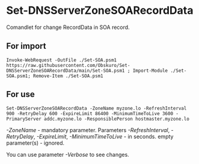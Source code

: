 # Set-DNSServerZoneSOARecordData

Comandlet for change RecordData in SOA record.

## For import

```Invoke-WebRequest -OutFile ./Set-SOA.psm1 https://raw.githubusercontent.com/Obskuro/Set-DNSServerZoneSOARecordData/main/Set-SOA.psm1 ; Import-Module ./Set-SOA.psm1; Remove-Item ./Set-SOA.psm1```

## For use

```Set-DNSServerZoneSOARecordData -ZoneName myzone.lo -RefreshInterval 900 -RetryDelay 600 -ExpireLimit 86400 -MinimumTimeToLive 3600 -PrimaryServer addc.myzone.lo -ResponsiblePerson hostmaster.myzone.lo```

*-ZoneName* - mandatory parameter.
Parameters *-RefreshInterval*, *-RetryDelay*, *-ExpireLimit*, *-MinimumTimeToLive* - in seconds.
empty parameter(s) - ignored.

You can use parameter *-Verbose* to see changes.
